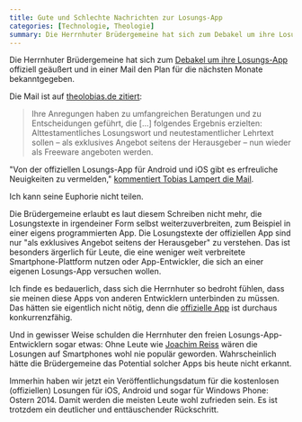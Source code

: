 ```yaml
---
title: Gute und Schlechte Nachrichten zur Losungs-App
categories: [Technologie, Theologie]
summary: Die Herrnhuter Brüdergemeine hat sich zum Debakel um ihre Losungs-App offiziell geäußert
---
```


Die Herrnhuter Brüdergemeine hat sich zum [Debakel um ihre Losungs-App](http://moehrenzahn.de/losungs-app/) offiziell geäußert und in einer Mail den Plan für die nächsten Monate bekanntgegeben.

Die Mail ist auf [theolobias.de zitiert](http://www.theolobias.de/2014/02/11/herrnhuter-losungen-neues-zur-losungs-app/?utm_source=rss&utm_medium=rss&utm_campaign=herrnhuter-losungen-neues-zur-losungs-app):

> Ihre Anregungen haben zu umfangreichen Beratungen und zu Entscheidungen geführt, die […] folgendes Ergebnis erzielten: Alttestamentliches Losungswort und neutestamentlicher Lehrtext sollen – als exklusives Angebot seitens der Herausgeber – nun wieder als Freeware angeboten werden.

"Von der offiziellen Losungs-App für Android und iOS gibt es erfreuliche Neuigkeiten zu vermelden," [kommentiert Tobias Lampert die Mail](http://www.theolobias.de/2014/02/11/herrnhuter-losungen-neues-zur-losungs-app/?utm_source=rss&utm_medium=rss&utm_campaign=herrnhuter-losungen-neues-zur-losungs-app).

Ich kann seine Euphorie nicht teilen.

Die Brüdergemeine erlaubt es laut diesem Schreiben nicht mehr, die Losungstexte in irgendeiner Form selbst weiterzuverbreiten, zum Beispiel in einer eigens programmierten App. Die Losungstexte der offiziellen App sind nur "als exklusives Angebot seitens der Herausgeber" zu verstehen. Das ist besonders ärgerlich für Leute, die eine weniger weit verbreitete Smartphone-Plattform nutzen oder App-Entwickler, die sich an einer eigenen Losungs-App versuchen wollen.

Ich finde es bedauerlich, dass sich die Herrnhuter so bedroht fühlen, dass sie meinen diese Apps von anderen Entwicklern unterbinden zu müssen. Das hätten sie eigentlich nicht nötig, denn die [offizielle App](https://itunes.apple.com/de/app/die-losungen-der-herrnhuter/id685358790?mt=8) ist durchaus konkurrenzfähig.

Und in gewisser Weise schulden die Herrnhuter den freien Losungs-App-Entwicklern sogar etwas: Ohne Leute wie [Joachim Reiss](https://play.google.com/store/apps/developer?id=Joachim%20Reiß&hl=de) wären die Losungen auf Smartphones wohl nie populär geworden. Wahrscheinlich hätte die Brüdergemeine das Potential solcher Apps bis heute nicht erkannt.

Immerhin haben wir jetzt ein Veröffentlichungsdatum für die kostenlosen (offiziellen) Losungen für iOS, Android und sogar für Windows Phone: Ostern 2014. Damit werden die meisten Leute wohl zufrieden sein. Es ist trotzdem ein deutlicher und enttäuschender Rückschritt.